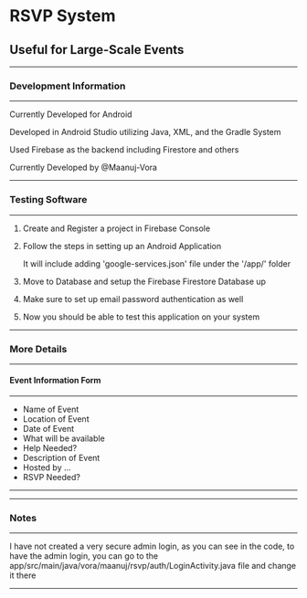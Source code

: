 # RSVP System

## Useful for Large-Scale Events

---
### Development Information
---
Currently Developed for Android

Developed in Android Studio utilizing Java, XML, and the Gradle System

Used Firebase as the backend including Firestore and others

Currently Developed by @Maanuj-Vora

---
### Testing Software
---
1. Create and Register a project in Firebase Console
2. Follow the steps in setting up an Android Application

    It will include adding 'google-services.json' file under the '/app/' folder

3. Move to Database and setup the Firebase Firestore Database up
4. Make sure to set up email password authentication as well
5. Now you should be able to test this application on your system

---
### More Details
---
#### Event Information Form
---
- Name of Event
- Location of Event
- Date of Event
- What will be available
- Help Needed?
- Description of Event
- Hosted by ...
- RSVP Needed?
---
---

### Notes
---

I have not created a very secure admin login, as you can see in the code, to have the admin login, you can go to the app/src/main/java/vora/maanuj/rsvp/auth/LoginActivity.java file and change it there

---
